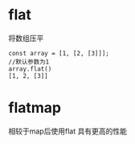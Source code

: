 # flat
将数组压平  
```
const array = [1, [2, [3]]];
//默认参数为1
array.flat()
[1, 2, [3]]
```

# flatmap
相较于map后使用flat 具有更高的性能